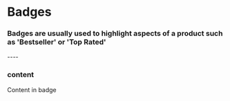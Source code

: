 # Badges

<h3> Badges are usually used to highlight aspects of a product such as 'Bestseller' or 'Top Rated' </h3>
----

<h3><b> content </b> </h3> 
Content in badge